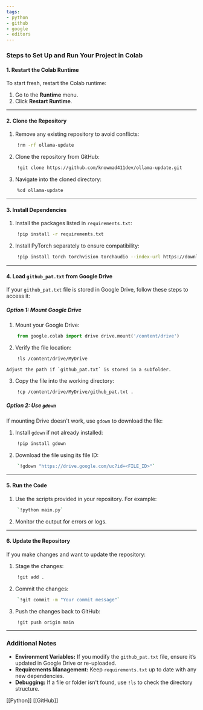 ```yaml
---
tags:
- python
- github
- google
- editors
---
```


### **Steps to Set Up and Run Your Project in Colab**

#### **1. Restart the Colab Runtime**

To start fresh, restart the Colab runtime:

1. Go to the **Runtime** menu.
2. Click **Restart Runtime**.

---

#### **2. Clone the Repository**

1. Remove any existing repository to avoid conflicts:
```bash
    !rm -rf ollama-update
```
2. Clone the repository from GitHub:

```bash
    !git clone https://github.com/knowmad411dev/ollama-update.git
```

3. Navigate into the cloned directory:

```bash
    %cd ollama-update
```
---

#### **3. Install Dependencies**

1. Install the packages listed in `requirements.txt`:

```bash
    !pip install -r requirements.txt
```

2. Install PyTorch separately to ensure compatibility:

```bash
    !pip install torch torchvision torchaudio --index-url https://download.pytorch.org/whl/cu118
```

---

#### **4. Load `github_pat.txt` from Google Drive**

If your `github_pat.txt` file is stored in Google Drive, follow these steps to access it:

##### **Option 1: Mount Google Drive**

1. Mount your Google Drive:

```python
    from google.colab import drive drive.mount('/content/drive')
```

2. Verify the file location:

```bash
    !ls /content/drive/MyDrive
```

    Adjust the path if `github_pat.txt` is stored in a subfolder.

3. Copy the file into the working directory:

```bash
    !cp /content/drive/MyDrive/github_pat.txt .
```

##### **Option 2: Use `gdown`**

If mounting Drive doesn't work, use `gdown` to download the file:

1. Install `gdown` if not already installed:

```bash
    !pip install gdown
```

2. Download the file using its file ID:

```bash
    `!gdown "https://drive.google.com/uc?id=<FILE_ID>"`
```

---

#### **5. Run the Code**

1. Use the scripts provided in your repository. For example:

```bash
    `!python main.py`
```

2. Monitor the output for errors or logs.

---

#### **6. Update the Repository**

If you make changes and want to update the repository:

1. Stage the changes:

```bash
    !git add .
```

2. Commit the changes:

```bash
    `!git commit -m "Your commit message"`
```

3. Push the changes back to GitHub:

```bash
    !git push origin main
```

---

### **Additional Notes**

- **Environment Variables:** If you modify the `github_pat.txt` file, ensure it’s updated in Google Drive or re-uploaded.
- **Requirements Management:** Keep `requirements.txt` up to date with any new dependencies.
- **Debugging:** If a file or folder isn't found, use `!ls` to check the directory structure.

[[Python]]  [[GitHub]]